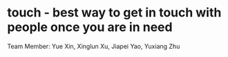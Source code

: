 # touch - best way to get in touch with people once you are in need
Team Member: Yue Xin, Xinglun Xu, Jiapei Yao, Yuxiang Zhu
